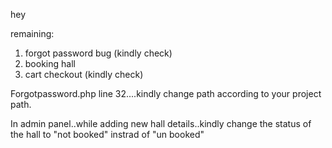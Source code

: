 hey

remaining:
1. forgot password bug (kindly check)
2. booking hall
3. cart checkout (kindly check)


Forgotpassword.php line 32....kindly change path according to your project path.

In admin panel..while adding new hall details..kindly change the status of the hall to "not booked" instrad of "un booked"
